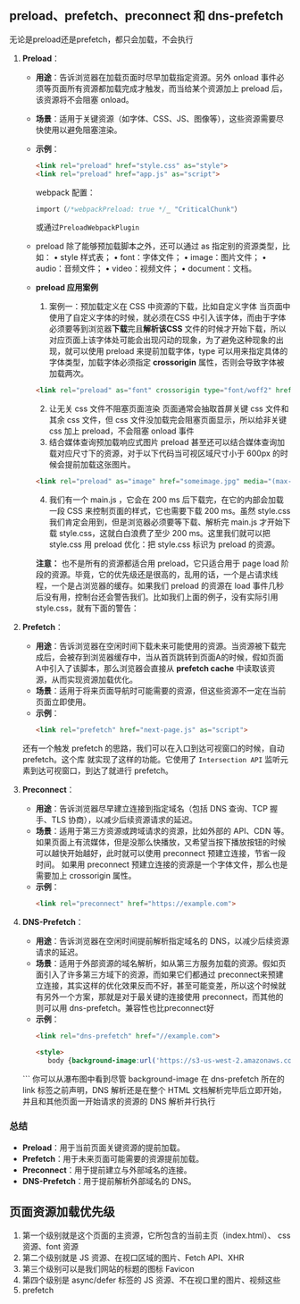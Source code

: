## preload、prefetch、preconnect 和 dns-prefetch
无论是preload还是prefetch，都只会加载，不会执行

1. **Preload**：
   - **用途**：告诉浏览器在加载页面时尽早加载指定资源。另外 onload 事件必须等页面所有资源都加载完成才触发，而当给某个资源加上 preload 后，该资源将不会阻塞 onload。
   - **场景**：适用于关键资源（如字体、CSS、JS、图像等），这些资源需要尽快使用以避免阻塞渲染。
   - **示例**：
     ```html
     <link rel="preload" href="style.css" as="style">
     <link rel="preload" href="app.js" as="script">
     ```
     webpack 配置：
     ```js
     import（/*webpackPreload: true */_ "CriticalChunk"）
     ```
     或通过`PreloadWebpackPlugin`
   - preload 除了能够预加载脚本之外，还可以通过 as 指定别的资源类型，比如：
        • style 样式表；
        • font：字体文件；
        • image：图片文件；
        • audio：音频文件；
        • video：视频文件；
        • document：文档。
    - **preload 应用案例**
        1. 案例一：预加载定义在 CSS 中资源的下载，比如自定义字体
        当页面中使用了自定义字体的时候，就必须在CSS 中引入该字体，而由于字体必须要等到浏览器**下载**完且**解析该CSS** 文件的时候才开始下载，所以对应页面上该字体处可能会出现闪动的现象，为了避免这种现象的出现，就可以使用 preload 来提前加载字体，type 可以用来指定具体的字体类型，加载字体必须指定 **crossorigin** 属性，否则会导致字体被加载两次。
        ```html
        <link rel="preload" as="font" crossorigin type="font/woff2" href="myfont. woff2">
        ```
        2. 让无关 css 文件不阻塞页面渲染
        页面通常会抽取首屏关键 css 文件和其余 css 文件，但 css 文件没加载完会阻塞页面显示，所以给非关键 css 加上 preload，不会阻塞 onload 事件
        3. 结合媒体查询预加载响应式图片
        preload 甚至还可以结合媒体查询加载对应尺寸下的资源，对于以下代码当可视区域尺寸小于 600px 的时候会提前加载这张图片。
         ```html
         <link rel="preload" as="image" href="someimage.jpg" media="(max-width: 600px)">
         ```
         4. 我们有一个 main.js ，它会在 200 ms 后下载完，在它的内部会加载一段 CSS 来控制页面的样式，它也需要下载 200 ms。虽然 style.css 我们肯定会用到，但是浏览器必须要等下载、解析完 main.js 才开始下载 style.css，这就白白浪费了至少 200 ms。这里我们就可以把 style.css 用 preload 优化：把 style.css 标识为 preload 的资源。

        **注意：**
         也不是所有的资源都适合用 preload，它只适合用于 page load 阶段的资源。毕竟，它的优先级还是很高的，乱用的话，一个是占请求线程，一个是占浏览器的缓存。如果我们 preload 的资源在 load 事件几秒后没有用，控制台还会警告我们。比如我们上面的例子，没有实际引用 style.css，就有下面的警告：

2. **Prefetch**：
   - **用途**：告诉浏览器在空闲时间下载未来可能使用的资源。当资源被下载完成后，会被存到浏览器缓存中，当从首页跳转到页面A的时候，假如页面 A中引入了该脚本，那么浏览器会直接从 **prefetch cache** 中读取该资源，从而实现资源加载优化。
   - **场景**：适用于将来页面导航时可能需要的资源，但这些资源不一定在当前页面立即使用。
   - **示例**：
     ```html
     <link rel="prefetch" href="next-page.js" as="script">
     ```
    还有一个触发 prefetch 的思路，我们可以在入口到达可视窗口的时候，自动 prefetch。这个库 就实现了这样的功能。它使用了 `Intersection API` 监听元素到达可视窗口，到达了就进行 prefetch。

3. **Preconnect**：
   - **用途**：告诉浏览器尽早建立连接到指定域名（包括 DNS 查询、TCP 握手、TLS 协商），以减少后续资源请求的延迟。
   - **场景**：适用于第三方资源或跨域请求的资源，比如外部的 API、CDN 等。如果页面上有流媒体，但是没那么快播放，又希望当按下播放按钮的时候可以越快开始越好，此时就可以使用 preconnect 预建立连接，节省一段时间。
              如果用 preconnect 预建立连接的资源是一个字体文件，那么也是需要加上 crossorigin 属性。
   - **示例**：
     ```html
     <link rel="preconnect" href="https://example.com">
     ```

4. **DNS-Prefetch**：
   - **用途**：告诉浏览器在空闲时间提前解析指定域名的 DNS，以减少后续资源请求的延迟。
   - **场景**：适用于外部资源的域名解析，如从第三方服务加载的资源。假如页面引入了许多第三方域下的资源，而如果它们都通过 preconnect来预建立连接，其实这样的优化效果反而不好，甚至可能变差，所以这个时候就有另外一个方案，那就是对于最关键的连接使用 preconnect，而其他的则可以用 dns-prefetch。兼容性也比preconnect好
   - **示例**：
     ```html
     <link rel="dns-prefetch" href="//example.com">
     ```
     ```html
     <style>
        body {background-image:url('https://s3-us-west-2.amazonaws.com/s.cdpn.io/7635/Ayers-Rock-Australia.jpg')}
    </style>
    <link href="https://s3-us-west-2.amazonaws.com" rel="dns-prefetch">
     ```
    你可以从瀑布图中看到尽管 background-image 在 dns-prefetch 所在的 link 标签之前声明，DNS 解析还是在整个 HTML 文档解析完毕后立即开始，并且和其他页面一开始请求的资源的 DNS 解析并行执行
### 总结
- **Preload**：用于当前页面关键资源的提前加载。
- **Prefetch**：用于未来页面可能需要的资源提前加载。
- **Preconnect**：用于提前建立与外部域名的连接。
- **DNS-Prefetch**：用于提前解析外部域名的 DNS。

## 页面资源加载优先级
1. 第一个级别就是这个页面的主资源，它所包含的当前主页（index.html）、 css 资源、font 资源
2. 第二个级别就是 JS 资源、在视口区域的图片、Fetch API、XHR
3. 第三个级别可以是我们网站的标题的图标 Favicon
4. 第四个级别是 async/defer 标签的 JS 资源、不在视口里的图片、视频这些
5. prefetch

